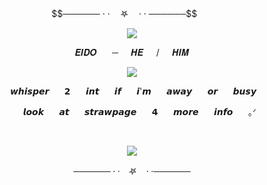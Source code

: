 <p align="center">
$$────── · · ㅤ𖤐 ㅤ· · ──────$$
⠀⠀ 

<p align="center">
<img src="https://i.imgur.com/PLCRxOj.png"/>

<p align="center">
⠀⠀𝑬𝑰𝑫𝑶⠀⠀ ─⠀⠀𝑯𝑬⠀⠀/⠀⠀𝑯𝑰𝑴⠀⠀
<p align="center">
<img src="https://i.imgur.com/pkv9ihJ.png"/>
</p>
<p align="center">
⠀⠀ 𝙬𝙝𝙞𝙨𝙥𝙚𝙧⠀⠀ 𝟮⠀⠀ 𝙞𝙣𝙩⠀⠀ 𝙞𝙛⠀⠀ 𝙞'𝙢⠀⠀ 𝙖𝙬𝙖𝙮⠀⠀ 𝙤𝙧⠀⠀ 𝙗𝙪𝙨𝙮⠀⠀ 

<p align="center">
⠀⠀ 𝙡𝙤𝙤𝙠⠀⠀ 𝙖𝙩⠀⠀ 𝙨𝙩𝙧𝙖𝙬𝙥𝙖𝙜𝙚⠀⠀ 𝟰⠀⠀ 𝙢𝙤𝙧𝙚⠀⠀ 𝙞𝙣𝙛𝙤⠀⠀ ｡ᐟ


⠀⠀ 
<p align="center">
<img src="https://i.imgur.com/QbC5E42.png"/>

$$────── · · ㅤ𖤐 ㅤ· · ──────$$
